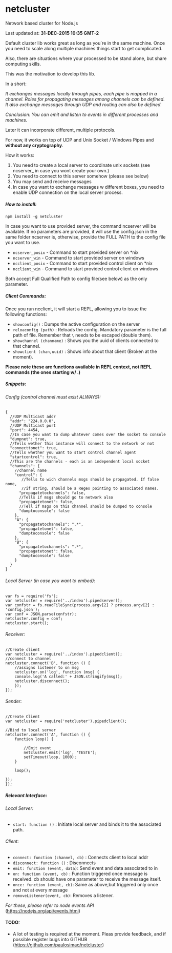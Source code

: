 # netcluster
Network based cluster for Node.js

Last updated at: **31-DEC-2015 10:35 GMT-2**

Default cluster lib works great as long as you´re in the same machine. Once you need to scale along multiple machines things start to get complicated.

Also, there are situations where your processed to be stand alone, but share computing skills.

This was the motivation to develop this lib.

In a short:

*It exchanges messages locally through pipes, each pipe is mapped in a channel. Roles for propagating messages among channels can be defined. It also exchange messages through UDP and routing can also be defined.*

*Conclusion: You can emit and listen to events in different processes and machines.*

Later it can incorporate different, multiple protocols.

For now, it works on top of UDP and Unix Socket / Windows Pipes and **without any cryptography**.

How it works:

1. You need to create a local server to coordinate unix sockets (see ncserver_<platform> in case you wont create your own.)
2. You need to connect to this server somehow (please see below)
3. You may send and receive messages
4. In case you want to exchange messages w different boxes, you need to enable UDP connection on the local server process.
##### How to install:
    npm install -g netcluster

In case you want to use provided server, the command ncserver will be available. If no parameters are provided,
it will use the config.json in the same folder ncserver is, otherwise, provide the FULL PATH to the config file
you want to use.

- `ncserver_posix` - Command to start provided server on *nix
- `ncserver_win` - Command to start provided server on windows
- `ncclient_posix` - Command to start provided control client on *nix
- `ncclient_win` - Command to start provided control client on windows

Both accept Full Qualified Path to config file(see below) as the only parameter.

##### Client Commands:

Once you run ncclient, it will start a REPL, allowing you to issue the following functions:

- `showconfig()`  : Dumps the active configuration on the server
- `reloaconfig (path)` : Reloads the config. Mandatory parameter is the full path of file. Remember that `\` needs to be escaped (double them).
- `showchannel (channame)` : <UNDER DEVELOPMENT >Shows you the uuid of clients connected to that channel.
- `showclient (chan,uuid)`  : <UNDER DEVELOPMENT >Shows info about that client (Broken at the moment).

**Please note these are functions available in REPL context, not REPL commands (the ones starting w/ .)**

##### Snippets:

###### Config (control channel must exist ALWAYS):
    {
      //UDP Multicast addr
      "addr": "224.0.0.0",
      //UDP Multicast port
      "port": 4454,
      //In case you want to dump whatever comes over the socket to console
      "dumpnet": true,
      //Tells wether this instance will connect to the network or not
      "connecttonet": true,
      //Tells whether you want to start control channel agent
      "startcontrol": true,
      //This are the channels - each is an independent local socket
      "channels": {
        //channel name
        "control": {
           //Tells to wich channels msgs should be propagated. If false none,
           //if string, should be a Regex pointing to associated names.
          "propagatetochannels": false,
          //Tells if msgs should go to network also
          "propagatetonet": false,
          //Tell if msgs on this channel should be dumped to console
          "dumptoconsole": false
        },
        "A": {
          "propagatetochannels": ".*",
          "propagatetonet": false,
          "dumptoconsole": false
        },
        "B": {
          "propagatetochannels": ".*",
          "propagatetonet": false,
          "dumptoconsole": false
        }
      }
    }

###### Local Server (in case you want to embed):

    var fs = require('fs');
    var netcluster = require('../index').pipedserver();
    var confstr = fs.readFileSync(process.argv[2] ? process.argv[2] : 'config.json');
    var conf = JSON.parse(confstr);
    netcluster.config = conf;
    netcluster.start();

###### Receiver:

    //Create client
    var netcluster = require('../index').pipedclient();
    //connect to channel
    netcluster.connect('B', function () {
        //assigns listener to on msg
        netcluster.on('log', function (msg) {
        console.log('A called:' + JSON.stringify(msg));
        netcluster.disconnect();
        });
    });

###### Sender:

    //Create Client
    var netcluster = require('netcluster').pipedclient();

    //Bind to local server
    netcluster.connect('A', function () {
        function loop() {

            //Emit event
            netcluster.emit('log', 'TESTE');
            setTimeout(loop, 1000);
        }

        loop();

    });
    });

##### Relevant Interface:

###### Local Server:

- `start: function ()` : Initiate local server and binds it to the associated path.

###### Client:
- `connect: function (channel, cb)` : Connects client to local addr
- `disconnect: function ()` : Disconnects
- `emit: function (event, data)`: Send event and data associated to in
- `on: function (event, cb)` : Function triggered once message is received. cb should have one parameter to receive the message itself.
- `once: function (event, cb)`: Same as above,but triggered only once and not at every message
- `removeListener(event, cb)`: Removes a listener.

*For these, please refer to node events API* (https://nodejs.org/api/events.html)

#### TODO:

 - A lot of testing is required at the moment. Pleas provide feedback, and if possible register bugs into GITHUB (https://github.com/paulosimao/netcluster)